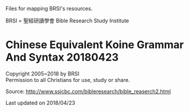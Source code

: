 Files for mapping BRSI's resources.

BRSI = 聖經研讀學會 Bible Research Study Institute

# Chinese Equivalent Koine Grammar And Syntax 20180423

Copyright 2005~2018 by BRSI<br>
Permission to all Christians for use, study or share.

Source: <a href='http://www.ssjcbc.com/bibleresearch/bible_reaserch2.html'>http://www.ssjcbc.com/bibleresearch/bible_reaserch2.html</a>

Last updated on 2018/04/23

